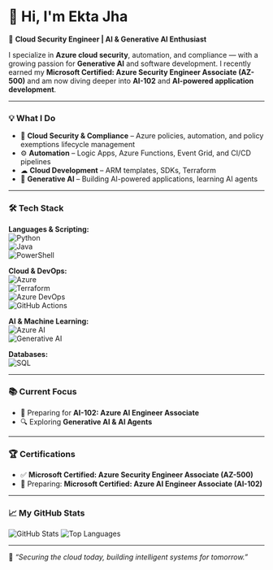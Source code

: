 # 👋 Hi, I'm Ekta Jha

🚀 **Cloud Security Engineer | AI & Generative AI Enthusiast**

I specialize in **Azure cloud security**, automation, and compliance — with a growing passion for **Generative AI** and software development. I recently earned my **Microsoft Certified: Azure Security Engineer Associate (AZ-500)** and am now diving deeper into **AI-102** and **AI-powered application development**.

---

### 💡 What I Do
- 🔐 **Cloud Security & Compliance** – Azure policies, automation, and policy exemptions lifecycle management
- ⚙ **Automation** – Logic Apps, Azure Functions, Event Grid, and CI/CD pipelines
- ☁ **Cloud Development** – ARM templates, SDKs, Terraform
- 🤖 **Generative AI** – Building AI-powered applications, learning AI agents

---

### 🛠 Tech Stack
**Languages & Scripting:**  
![Python](https://img.shields.io/badge/Python-3776AB?logo=python&logoColor=white)  
![Java](https://img.shields.io/badge/Java-007396?logo=java&logoColor=white)  
![PowerShell](https://img.shields.io/badge/PowerShell-5391FE?logo=powershell&logoColor=white)  

**Cloud & DevOps:**  
![Azure](https://img.shields.io/badge/Microsoft%20Azure-0078D4?logo=microsoftazure&logoColor=white)  
![Terraform](https://img.shields.io/badge/Terraform-623CE4?logo=terraform&logoColor=white)  
![Azure DevOps](https://img.shields.io/badge/Azure%20DevOps-0078D7?logo=azuredevops&logoColor=white)  
![GitHub Actions](https://img.shields.io/badge/GitHub%20Actions-2088FF?logo=githubactions&logoColor=white)  

**AI & Machine Learning:**  
![Azure AI](https://img.shields.io/badge/Azure%20AI-0078D4?logo=microsoftazure&logoColor=white)  
![Generative AI](https://img.shields.io/badge/Generative%20AI-FF6F00?logo=OpenAI&logoColor=white)  

**Databases:**  
![SQL](https://img.shields.io/badge/SQL-316192?logo=postgresql&logoColor=white) 

---

### 📚 Current Focus
- 🎯 Preparing for **AI-102: Azure AI Engineer Associate**   
- 🔍 Exploring **Generative AI & AI Agents**

---

### 🏆 Certifications
- ✅ **Microsoft Certified: Azure Security Engineer Associate (AZ-500)**  
- 📅 Preparing: **Microsoft Certified: Azure AI Engineer Associate (AI-102)**

----

### 📈 My GitHub Stats
![GitHub Stats](https://github-readme-stats.vercel.app/api?username=ekta-jha&show_icons=true&theme=tokyonight)
![Top Languages](https://github-readme-stats.vercel.app/api/top-langs/?username=ekta-jha&layout=compact&theme=tokyonight)


---

💬 *“Securing the cloud today, building intelligent systems for tomorrow.”*

